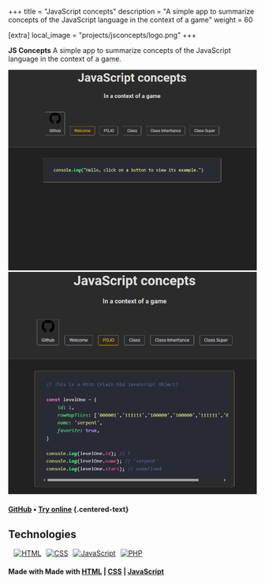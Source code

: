 +++
title = "JavaScript concepts"
description = "A simple app to summarize concepts of the JavaScript language in the context of a game"
weight = 60

[extra]
local_image = "projects/jsconcepts/logo.png"
+++

**JS Concepts** A simple app to summarize concepts of the JavaScript language in the context of a game.

![JS Concepts screenshot 1](./screenshot1.png)
![JS Concepts screenshot 2](./screenshot2.png)

#### [GitHub](https://github.com/darellanodev/js-concepts) • [Try online](../../playablegames/jsconcepts/index.html) {.centered-text}

## Technologies

<div style="display: flex; flex-wrap: wrap; gap: 10px; margin: .8em">
    <a href="https://developer.mozilla.org/en-US/docs/Web/HTML">
        <img src="https://img.shields.io/badge/HTML-E34F26?style=flat&logo=html5&logoColor=white" alt="HTML">
    </a>
    <a href="https://developer.mozilla.org/en-US/docs/Web/CSS">
        <img src="https://img.shields.io/badge/CSS-1572B6?style=flat&logo=css3&logoColor=white" alt="CSS">
    </a>
    <a href="https://developer.mozilla.org/en-US/docs/Web/JavaScript">
        <img src="https://img.shields.io/badge/JavaScript-F7DF1E?style=flat&logo=javascript&logoColor=black" alt="JavaScript">
    </a>
    <a href="https://www.php.net">
        <img src="https://img.shields.io/badge/PHP-777BB4?style=flat&logo=php&logoColor=white" alt="PHP">
    </a>
</div>

#### Made with Made with [HTML](https://developer.mozilla.org/en-US/docs/Web/HTML) | [CSS](https://developer.mozilla.org/en-US/docs/Web/CSS) | [JavaScript](https://developer.mozilla.org/en-US/docs/Web/JavaScript)
